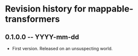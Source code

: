 # Revision history for mappable-transformers

## 0.1.0.0 -- YYYY-mm-dd

* First version. Released on an unsuspecting world.
